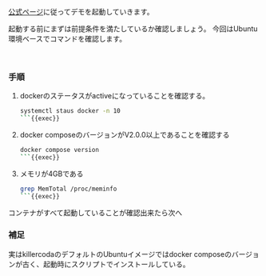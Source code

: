 [公式ページ](https://opentelemetry.io/docs/demo/docker-deployment/)に従ってデモを起動していきます。

起動する前にまずは前提条件を満たしているか確認しましょう。
今回はUbuntu環境ベースでコマンドを確認します。

<br>

### 手順

1. dockerのステータスがactiveになっていることを確認する。

    ```bash
    systemctl staus docker -n 10
    ```{{exec}}

1. docker composeのバージョンがV2.0.0以上であることを確認する

    ```bash
    docker compose version
    ```{{exec}}

1. メモリが4GBである

    ```bash
    grep MemTotal /proc/meminfo
    ```{{exec}}

コンテナがすべて起動していることが確認出来たら次へ

### 補足

実はkillercodaのデフォルトのUbuntuイメージではdocker composeのバージョンが古く、起動時にスクリプトでインストールしている。